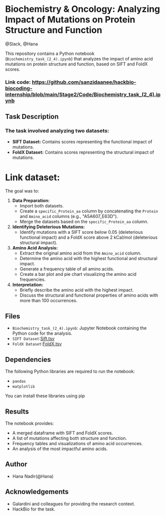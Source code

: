# Biochemistry & Oncology: Analyzing Impact of Mutations on Protein Structure and Function
 @Slack, @Hana

This repository contains a Python notebook (`Biochemistry_task_(2_4).ipynb`) that analyzes the impact of amino acid mutations on protein structure and function, based on SIFT and FoldX scores.

### Link code: https://github.com/sanzidaanee/hackbio-biocoding-internship/blob/main/Stage2/Code/Biochemistry_task_(2_4).ipynb


## Task Description

### The task involved analyzing two datasets:

* **SIFT Dataset:** Contains scores representing the functional impact of mutations.
* **FoldX Dataset:** Contains scores representing the structural impact of mutations.

# Link dataset: 

The goal was to:

1.  **Data Preparation:**
    * Import both datasets.
    * Create a `specific_Protein_aa` column by concatenating the `Protein` and `Amino_acid` columns (e.g., "A5A607_E63D").
    * Merge the datasets based on the `specific_Protein_aa` column.
2.  **Identifying Deleterious Mutations:**
    * Identify mutations with a SIFT score below 0.05 (deleterious functional impact) and a FoldX score above 2 kCal/mol (deleterious structural impact).
3.  **Amino Acid Analysis:**
    * Extract the original amino acid from the `Amino_acid` column.
    * Determine the amino acid with the highest functional and structural impact.
    * Generate a frequency table of all amino acids.
    * Create a bar plot and pie chart visualizing the amino acid frequencies.
4.  **Interpretation:**
    * Briefly describe the amino acid with the highest impact.
    * Discuss the structural and functional properties of amino acids with more than 100 occurrences.

## Files

* `Biochemistry_task_(2_4).ipynb`: Jupyter Notebook containing the Python code for the analysis.
* `SIFT Dataset`:[Sift.tsv](https://raw.githubusercontent.com/HackBio-Internship/public_datasets/main/R/datasets/sift.tsv)
* `FoldX Dataset`:[FoldX.tsv](https://raw.githubusercontent.com/HackBio-Internship/public_datasets/main/R/datasets/foldX.tsv)

## Dependencies

The following Python libraries are required to run the notebook:

* `pandas`
* `matplotlib`
  

You can install these libraries using pip

## Results
The notebook provides:

* A merged dataframe with SIFT and FoldX scores.
* A list of mutations affecting both structure and function.
* Frequency tables and visualizations of amino acid occurrences.
* An analysis of the most impactful amino acids.

## Author

* Hana Nadir(@Hana) 

## Acknowledgements
* Galardini and colleagues for providing the research context.
* HackBio for the task.
